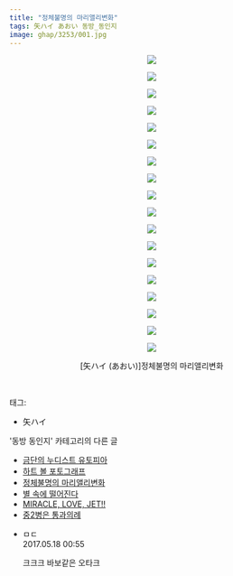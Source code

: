 ```yaml
---
title: "정체불명의 마리앨리변화"
tags: 矢ハイ あおい 동방_동인지
image: ghap/3253/001.jpg
---
```

<div class="article">
<p style="text-align: center; clear: none; float: none;"><img src="{{ site.nasurl }}/ghap/3253/001.jpg"/></p>
<p style="text-align: center; clear: none; float: none;"><img src="{{ site.nasurl }}/ghap/3253/002.jpg"/></p>
<p style="text-align: center; clear: none; float: none;"><img src="{{ site.nasurl }}/ghap/3253/003.jpg"/></p>
<p style="text-align: center; clear: none; float: none;"><img src="{{ site.nasurl }}/ghap/3253/004.jpg"/></p>
<p style="text-align: center; clear: none; float: none;"><img src="{{ site.nasurl }}/ghap/3253/005.jpg"/></p>
<p style="text-align: center; clear: none; float: none;"><img src="{{ site.nasurl }}/ghap/3253/006.jpg"/></p>
<p style="text-align: center; clear: none; float: none;"><img src="{{ site.nasurl }}/ghap/3253/007.jpg"/></p>
<p style="text-align: center; clear: none; float: none;"><img src="{{ site.nasurl }}/ghap/3253/008.jpg"/></p>
<p style="text-align: center; clear: none; float: none;"><img src="{{ site.nasurl }}/ghap/3253/009.jpg"/></p>
<p style="text-align: center; clear: none; float: none;"><img src="{{ site.nasurl }}/ghap/3253/010.jpg"/></p>
<p style="text-align: center; clear: none; float: none;"><img src="{{ site.nasurl }}/ghap/3253/011.jpg"/></p>
<p style="text-align: center; clear: none; float: none;"><img src="{{ site.nasurl }}/ghap/3253/012.jpg"/></p>
<p style="text-align: center; clear: none; float: none;"><img src="{{ site.nasurl }}/ghap/3253/013.jpg"/></p>
<p style="text-align: center; clear: none; float: none;"><img src="{{ site.nasurl }}/ghap/3253/014.jpg"/></p>
<p style="text-align: center; clear: none; float: none;"><img src="{{ site.nasurl }}/ghap/3253/015.jpg"/></p>
<p style="text-align: center; clear: none; float: none;"><img src="{{ site.nasurl }}/ghap/3253/016.jpg"/></p>
<p style="text-align: center; clear: none; float: none;"><img src="{{ site.nasurl }}/ghap/3253/017.jpg"/></p>
<p style="text-align: center; clear: none; float: none;"><img src="{{ site.nasurl }}/ghap/3253/018.jpg"/></p>
<p style="text-align: center; clear: none; float: none;">[矢ハイ (あおい)]정체불명의 마리앨리변화</p>
<p><br/></p>
</div><div class="tagTrail">
<p>태그: </p>
<ul>
<li>矢ハイ</li>
</ul>
</div><div class="another">
<p>'동방 동인지' 카테고리의 다른 글</p>
<ul>
<li><a href="/2017-05-17-ghap_3255">금단의 누디스트 유토피아</a></li>
<li><a href="/2017-05-17-ghap_3254">하트 볼 포토그래프</a></li>
<li><a href="/2017-05-15-ghap_3253">정체불명의 마리앨리변화</a></li>
<li><a href="/2017-05-15-ghap_3251">별 속에 떨어진다</a></li>
<li><a href="/2017-05-15-ghap_3250">MIRACLE, LOVE, JET!!</a></li>
<li><a href="/2017-05-15-ghap_3249">중2병은 통과의례</a></li>
</ul>
</div><div class="cb_module cb_fluid">
<div class="cb_wrt cb_profile">
<div class="comment">
<ul>
<li class="cb_thumb_off" id="comment14991779">
<div class="cb_comment_area">
<div class="cb_info_area">
<div class="cb_section">
<span class="cb_nick_name">ㅁㄷ</span>
</div>
<div class="cb_section">
<span class="cb_date">2017.05.18 00:55 </span>
</div>
</div>
<div class="cb_dsc_comment">
<p class="cb_dsc">
											크크크 바보같은 오타크
										</p>
</div>
</div></li>
</ul>
</div>
</div><!-- commentList close -->
</div>